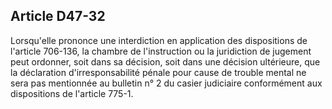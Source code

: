 Article D47-32
----
Lorsqu'elle prononce une interdiction en application des dispositions de
l'article 706-136, la chambre de l'instruction ou la juridiction de jugement
peut ordonner, soit dans sa décision, soit dans une décision ultérieure, que la
déclaration d'irresponsabilité pénale pour cause de trouble mental ne sera pas
mentionnée au bulletin n° 2 du casier judiciaire conformément aux dispositions
de l'article 775-1.
